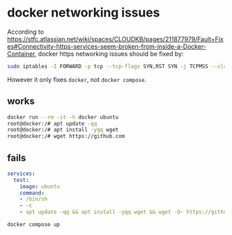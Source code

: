 # docker networking issues

According to https://stfc.atlassian.net/wiki/spaces/CLOUDKB/pages/211877979/Fault+Fixes#Connectivity-https-services-seem-broken-from-inside-a-Docker-Container, docker https networking issues should be fixed by:

```sh
sudo iptables -I FORWARD -p tcp --tcp-flags SYN,RST SYN -j TCPMSS --clamp-mss-to-pmtu
```

However it only fixes `docker`, not `docker compose`.

## works

```sh
docker run --rm -it -h docker ubuntu
root@docker:/# apt update -qq
root@docker:/# apt install -yqq wget
root@docker:/# wget https://github.com
```

## fails


```yml
services:
  test:
    image: ubuntu
    command:
    - /bin/sh
    - -c
    - apt update -qq && apt install -yqq wget && wget -O- https://github.com
```

```sh
docker compose up
```
